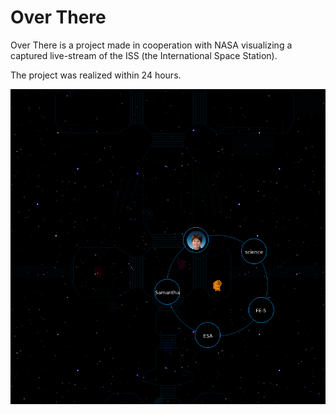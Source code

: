 
# Over There

Over There is a project made in cooperation with NASA
visualizing a captured live-stream of the ISS (the
International Space Station).

The project was realized within 24 hours.

![over-there-screenshot](./asset/over-there.png)

